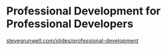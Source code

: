 <!-- .slide: data-background="resources/index.jpg" -->

# Professional Development for Professional Developers

[stevegrunwell.com/slides/professional-development](https://stevegrunwell.com/slides/professional-development) <!-- .element: class="slides-link" -->
